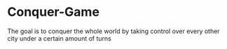 # Conquer-Game
The goal is to conquer the whole
world by taking control over every other city under a certain amount of turns
